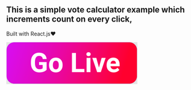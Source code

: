 <h2>This is a simple vote calculator example which increments count on every click,</h2>
<p>Built with React.js❤</p>





<p>
  <a class="btn btn-primary " target="_blank" href="https://basic-voting.netlify.app/" ><img src="https://github.com/sujaypoojari/basic-voting-app/blob/master/public/golive.svg" ></a>
  
</p>



